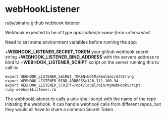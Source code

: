 # webHookListener
ruby/sinatra github webhook listener

Webhook expected to be of type *application/x-www-form-urlencoded*

Need to set some environment variables before running the app:

  +**WEBHOOK_LISTENER_SECRET_TOKEN** your github webhook secret string
  +**WEBHOOK_LISTENER_BIND_ADDRESS** with the servers address to bind to
  +**WEBHOOK_LISTENER_SCRIPT** script on the server running this to call
ie: 
```
export WEBHOOK_LISTENER_SECRET_TOKEN=NotMyRealSecretString
export WEBHOOK_LISTENER_BIND_ADDRESS=128.111.100.94
export WEBHOOK_LISTENER_SCRIPT=/opt/local/bin/myWebHookScript
ruby webhookListener.rb
```

The webhookListener.rb calls a unix shell script with the name of the repo initiating the webhook.
It can handle webhook calls from different repos, but they would all have to share a common Secret Token.
